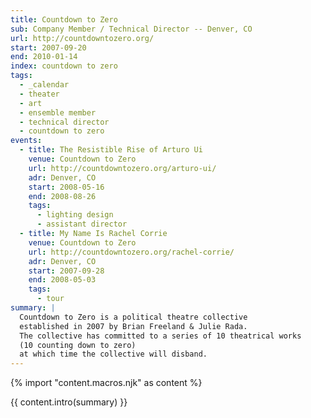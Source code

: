 ```yaml
---
title: Countdown to Zero
sub: Company Member / Technical Director -- Denver, CO
url: http://countdowntozero.org/
start: 2007-09-20
end: 2010-01-14
index: countdown to zero
tags:
  - _calendar
  - theater
  - art
  - ensemble member
  - technical director
  - countdown to zero
events:
  - title: The Resistible Rise of Arturo Ui
    venue: Countdown to Zero
    url: http://countdowntozero.org/arturo-ui/
    adr: Denver, CO
    start: 2008-05-16
    end: 2008-08-26
    tags:
      - lighting design
      - assistant director
  - title: My Name Is Rachel Corrie
    venue: Countdown to Zero
    url: http://countdowntozero.org/rachel-corrie/
    adr: Denver, CO
    start: 2007-09-28
    end: 2008-05-03
    tags:
      - tour
summary: |
  Countdown to Zero is a political theatre collective
  established in 2007 by Brian Freeland & Julie Rada.
  The collective has committed to a series of 10 theatrical works
  (10 counting down to zero)
  at which time the collective will disband.
---
```


{% import "content.macros.njk" as content %}

{{ content.intro(summary) }}
